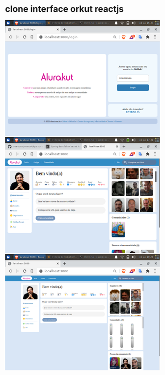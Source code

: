 # clone interface orkut reactjs

![Alt text](.github/orkut2.png?raw=true "print")
![Alt text](.github/print.png?raw=true "print")
![Alt text](.github/orkut.png?raw=true "print")

